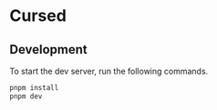 # Cursed

## Development

To start the dev server, run the following commands.

```bash
pnpm install
pnpm dev
```
